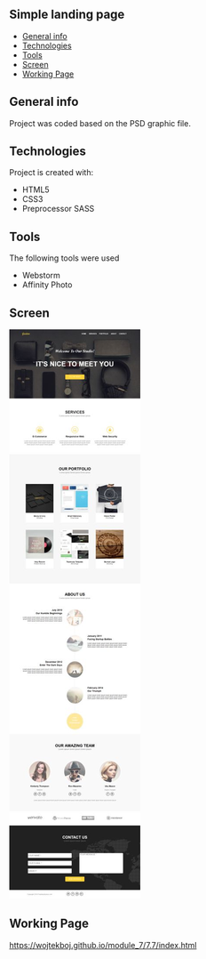 ## Simple landing page
* [General info](#general-info)
* [Technologies](#technologies)
* [Tools](#tools)
* [Screen](#screen)
* [Working Page](#working-page)

## General info
Project was coded based on the PSD graphic file.

## Technologies
Project is created with:
* HTML5
* CSS3
* Preprocessor SASS

## Tools
The following tools were used
* Webstorm
* Affinity Photo

## Screen 

![Screen](https://github.com/wojtekboj/module_7/blob/master/7.7/images/screencapture_mini.jpg)

## Working Page
https://wojtekboj.github.io/module_7/7.7/index.html


